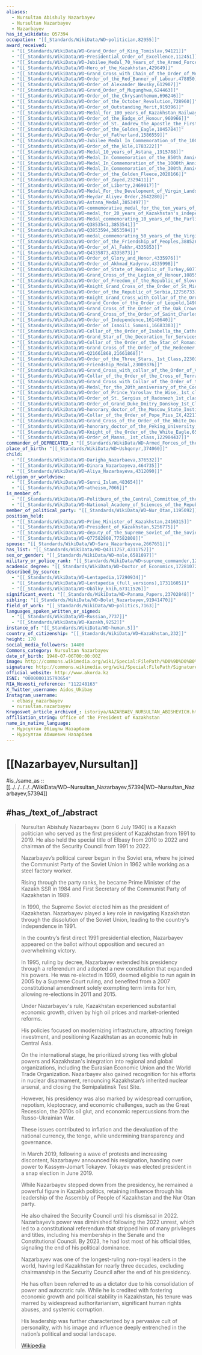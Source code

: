 ```yaml
---
aliases:
  - Nursultan Abishuly Nazarbayev
  - Nursultan Nazarbayev
  - Nazarbayev
has_id_wikidata: Q57394
occupation: "[[_Standards/WikiData/WD~politician,82955]]"
award_received:
  - "[[_Standards/WikiData/WD~Grand_Order_of_King_Tomislav,94121]]"
  - "[[_Standards/WikiData/WD~Presidential_Order_of_Excellence,112451]]"
  - "[[_Standards/WikiData/WD~Jubilee_Medal_70_Years_of_the_Armed_Forces_of_the_USSR_,175622]]"
  - "[[_Standards/WikiData/WD~Hero_of_the_Kazakhstan,429649]]"
  - "[[_Standards/WikiData/WD~Grand_Cross_with_Chain_of_the_Order_of_Merit_of_the_Republic_of_Hungary_(civil),458895]]"
  - "[[_Standards/WikiData/WD~Order_of_the_Red_Banner_of_Labour,478850]]"
  - "[[_Standards/WikiData/WD~Order_of_Alexander_Nevsky,612907]]"
  - "[[_Standards/WikiData/WD~Grand_Order_of_Mugunghwa,624463]]"
  - "[[_Standards/WikiData/WD~Order_of_the_Chrysanthemum,696246]]"
  - "[[_Standards/WikiData/WD~Order_of_the_October_Revolution,728960]]"
  - "[[_Standards/WikiData/WD~Order_of_Outstanding_Merit,919396]]"
  - "[[_Standards/WikiData/WD~Medal_for_100_years_of_Kazakhstan_Railways,949936]]"
  - "[[_Standards/WikiData/WD~Order_of_the_Badge_of_Honour,960966]]"
  - "[[_Standards/WikiData/WD~Order_of_St._Andrew_the_Apostle_the_First_Called,1026769]]"
  - "[[_Standards/WikiData/WD~Order_of_the_Golden_Eagle,1045784]]"
  - "[[_Standards/WikiData/WD~Order_of_Fatherland,1586559]]"
  - "[[_Standards/WikiData/WD~Jubilee_Medal_In_Commemoration_of_the_100th_Anniversary_of_the_Birth_of_Vladimir_Ilyich_Lenin_,1710778]]"
  - "[[_Standards/WikiData/WD~Order_of_the_Nile,1783222]]"
  - "[[_Standards/WikiData/WD~Medal_10_years_of_Astana_,1915788]]"
  - "[[_Standards/WikiData/WD~Medal_In_Commemoration_of_the_850th_Anniversary_of_Moscow_,1992013]]"
  - "[[_Standards/WikiData/WD~Medal_In_Commemoration_of_the_1000th_Anniversary_of_Kazan_,1992153]]"
  - "[[_Standards/WikiData/WD~Medal_In_Commemoration_of_the_300th_Anniversary_of_Saint_Petersburg_,1992181]]"
  - "[[_Standards/WikiData/WD~Order_of_the_Golden_Fleece,2028166]]"
  - "[[_Standards/WikiData/WD~Order_of_Zayed,2329411]]"
  - "[[_Standards/WikiData/WD~Order_of_Liberty,2469017]]"
  - "[[_Standards/WikiData/WD~Medal_For_the_Development_of_Virgin_Lands_,2638119]]"
  - "[[_Standards/WikiData/WD~Heydar_Aliyev_Order,2642280]]"
  - "[[_Standards/WikiData/WD~Astana_Medal,3853497]]"
  - "[[_Standards/WikiData/WD~commemorative_medal_for_the_ten_years_of_independence_of_the_Republic_of_Kazakhstan,3853539]]"
  - "[[_Standards/WikiData/WD~medal_for_20_years_of_Kazakhstan's_independence_,3853542]]"
  - "[[_Standards/WikiData/WD~Medal_commemorating_10_years_of_the_Parliament_of_the_Republic_of_Kazakhstan,3853540]]"
  - "[[_Standards/WikiData/WD~Q3853541,3853541]]"
  - "[[_Standards/WikiData/WD~Q3853594,3853594]]"
  - "[[_Standards/WikiData/WD~medal_commemorating_50_years_of_the_Virgin_Lands,3853592]]"
  - "[[_Standards/WikiData/WD~Order_of_the_Friendship_of_Peoples,3885267]]"
  - "[[_Standards/WikiData/WD~Order_of_Al_Fakhr,4335853]]"
  - "[[_Standards/WikiData/WD~Q4335873,4335873]]"
  - "[[_Standards/WikiData/WD~Order_of_Glory_and_Honor,4335976]]"
  - "[[_Standards/WikiData/WD~Order_of_Akhmad_Kadyrov,4335998]]"
  - "[[_Standards/WikiData/WD~Order_of_State_of_Republic_of_Turkey,6077245]]"
  - "[[_Standards/WikiData/WD~Grand_Cross_of_the_Legion_of_Honour,10855226]]"
  - "[[_Standards/WikiData/WD~Order_of_Freedom_of_the_Republic_of_Slovenia,11997611]]"
  - "[[_Standards/WikiData/WD~Knight_Grand_Cross_of_the_Order_of_St_Michael_and_St_George,12177423]]"
  - "[[_Standards/WikiData/WD~Order_of_the_Republic_of_Serbia,12756733]]"
  - "[[_Standards/WikiData/WD~Knight_Grand_Cross_with_Collar_of_the_Order_of_Merit_of_the_Italian_Republic,14539990]]"
  - "[[_Standards/WikiData/WD~Grand_Cordon_of_the_Order_of_Leopold,14900501]]"
  - "[[_Standards/WikiData/WD~Grand_Cross_of_the_Order_of_the_Oak_Crown,15042145]]"
  - "[[_Standards/WikiData/WD~Grand_Cross_of_the_Order_of_Saint_Charles,15042392]]"
  - "[[_Standards/WikiData/WD~Order_of_Independence,16140640]]"
  - "[[_Standards/WikiData/WD~Order_of_Ismoili_Somoni,16683303]]"
  - "[[_Standards/WikiData/WD~Collar_of_the_Order_of_Isabella_the_Catholic,17366068]]"
  - "[[_Standards/WikiData/WD~Grand_Star_of_the_Decoration_for_Services_to_the_Republic_of_Austria,17409133]]"
  - "[[_Standards/WikiData/WD~Collar_of_the_Order_of_the_Star_of_Romania,20857526]]"
  - "[[_Standards/WikiData/WD~Grand_Cross_of_the_Order_of_the_Redeemer,21450802]]"
  - "[[_Standards/WikiData/WD~Q21661868,21661868]]"
  - "[[_Standards/WikiData/WD~Order_of_the_Three_Stars,_1st_Class,22303941]]"
  - "[[_Standards/WikiData/WD~Friendship_Medal,23009376]]"
  - "[[_Standards/WikiData/WD~Grand_Cross_with_collar_of_the_Order_of_Vytautas_the_Great,23058092]]"
  - "[[_Standards/WikiData/WD~Collar_of_the_Order_of_the_Cross_of_Terra_Mariana,23058339]]"
  - "[[_Standards/WikiData/WD~Grand_Cross_with_Collar_of_the_Order_of_the_White_Rose_of_Finland,23769799]]"
  - "[[_Standards/WikiData/WD~Medal_for_the_20th_anniversary_of_the_Constitution_of_Kazakhstan,25380644]]"
  - "[[_Standards/WikiData/WD~Order_of_Prince_Yaroslav_the_Wise,_1st_class,28481165]]"
  - "[[_Standards/WikiData/WD~Order_of_St._Sergius_of_Radonezh_1st_class,29043605]]"
  - "[[_Standards/WikiData/WD~Order_of_Grand_Duke_Dmitry_Donskoy_1st_Class,30301397]]"
  - "[[_Standards/WikiData/WD~honorary_doctor_of_the_Moscow_State_Institute_of_International_Relations,41695835]]"
  - "[[_Standards/WikiData/WD~Collar_of_the_Order_of_Pope_Pius_IX,42217122]]"
  - "[[_Standards/WikiData/WD~Grand_Cross_of_the_Order_of_the_White_Double_Cross,43388249]]"
  - "[[_Standards/WikiData/WD~honorary_doctor_of_the_Peking_University,63089015]]"
  - "[[_Standards/WikiData/WD~Knight_of_the_Order_of_the_White_Eagle,65825337]]"
  - "[[_Standards/WikiData/WD~Order_of_Manas,_1st_class,122904437]]"
commander_of_DEPRECATED_: "[[_Standards/WikiData/WD~Armed_Forces_of_the_Republic_of_Kazakhstan,348950]]"
place_of_birth: "[[_Standards/WikiData/WD~Ushqonyr,374060]]"
child:
  - "[[_Standards/WikiData/WD~Darigha_Nazarbaeva,376532]]"
  - "[[_Standards/WikiData/WD~Dinara_Nazarbayeva,464735]]"
  - "[[_Standards/WikiData/WD~Aliya_Nazarbayeva,4312090]]"
religion_or_worldview:
  - "[[_Standards/WikiData/WD~Sunni_Islam,483654]]"
  - "[[_Standards/WikiData/WD~atheism,7066]]"
is_member_of:
  - "[[_Standards/WikiData/WD~Politburo_of_the_Central_Committee_of_the_Communist_Party_of_the_Soviet_Union,842008]]"
  - "[[_Standards/WikiData/WD~National_Academy_of_Sciences_of_the_Republic_of_Kazakhstan,1534138]]"
member_of_political_party: "[[_Standards/WikiData/WD~Nur_Otan,1195092]]"
position_held:
  - "[[_Standards/WikiData/WD~Prime_Minister_of_Kazakhstan,2416315]]"
  - "[[_Standards/WikiData/WD~President_of_Kazakhstan,5256775]]"
  - "[[_Standards/WikiData/WD~deputy_of_the_Supreme_Soviet_of_the_Soviet_Union,15628644]]"
  - "[[_Standards/WikiData/WD~Q77582808,77582808]]"
spouse: "[[_Standards/WikiData/WD~Sara_Nazarbayeva,2667651]]"
has_list: "[[_Standards/WikiData/WD~Q4311757,4311757]]"
sex_or_gender: "[[_Standards/WikiData/WD~male,6581097]]"
military_or_police_rank: "[[_Standards/WikiData/WD~supreme_commander,12191080]]"
academic_degree: "[[_Standards/WikiData/WD~Doctor_of_Economics,17281072]]"
described_by_source:
  - "[[_Standards/WikiData/WD~Lentapedia,17290934]]"
  - "[[_Standards/WikiData/WD~Lentapedia_(full_versions),17311605]]"
  - "[[_Standards/WikiData/WD~Obálky_knih,67311526]]"
significant_event: "[[_Standards/WikiData/WD~Panama_Papers,23702848]]"
sibling: "[[_Standards/WikiData/WD~Bolat_Nazarbayev,91941470]]"
field_of_work: "[[_Standards/WikiData/WD~politics,7163]]"
languages_spoken_written_or_signed:
  - "[[_Standards/WikiData/WD~Russian,7737]]"
  - "[[_Standards/WikiData/WD~Kazakh,9252]]"
instance_of: "[[_Standards/WikiData/WD~human,5]]"
country_of_citizenship: "[[_Standards/WikiData/WD~Kazakhstan,232]]"
height: 170
social_media_followers: 14400
Commons_category: Nursultan Nazarbayev
date_of_birth: 1940-07-06T00:00:00Z
image: http://commons.wikimedia.org/wiki/Special:FilePath/%D0%9D%D0%B0%D0%B7%D0%B0%D1%80%D0%B1%D0%B0%D0%B5%D0%B2%20%D0%95%D0%90%D0%AD%D0%A1%20%28cropped%29.jpg
signature: http://commons.wikimedia.org/wiki/Special:FilePath/Signature%20of%20Nursultan%20Nazarbayev.svg
official_website: http://www.akorda.kz
ISNI: "0000000115793654"
RIA_Novosti_reference: "112248163"
X_Twitter_username: Aidos_Ukibay
Instagram_username:
  - elbasy_nazarbayev
  - nursultan.nazarbayev
Krugosvet_article_archived_: istoriya/NAZARBAEV_NURSULTAN_ABISHEVICH.html
affiliation_string: Office of the President of Kazakhstan
name_in_native_language:
  - Нұрсұлтан Әбішұлы Назарбаев
  - Нурсултан Абишевич Назарбаев
---
```


# [[Nazarbayev,Nursultan]] 

#is_/same_as :: [[../../../../../WikiData/WD~Nursultan_Nazarbayev,57394|WD~Nursultan_Nazarbayev,57394]] 

## #has_/text_of_/abstract 

> Nursultan Abishuly Nazarbayev (born 6 July 1940) is a Kazakh politician 
> who served as the first president of Kazakhstan from 1991 to 2019. 
> He also held the special title of Elbasy from 2010 to 2022 
> and chairman of the Security Council from 1991 to 2022.
>
> Nazarbayev’s political career began in the Soviet era, 
> where he joined the Communist Party of the Soviet Union in 1962 
> while working as a steel factory worker. 
> 
> Rising through the party ranks, he became Prime Minister of the Kazakh SSR in 1984 
> and First Secretary of the Communist Party of Kazakhstan in 1989. 
> 
> In 1990, the Supreme Soviet elected him as the president of Kazakhstan. 
> Nazarbayev played a key role in navigating Kazakhstan through the dissolution of the Soviet Union, 
> leading to the country's independence in 1991. 
> 
> In the country’s first direct 1991 presidential election, 
> Nazarbayev appeared on the ballot without opposition and secured an overwhelming victory. 
> 
> In 1995, ruling by decree, Nazarbayev extended his presidency through a referendum 
> and adopted a new constitution that expanded his powers. 
> He was re-elected in 1999, deemed eligible to run again in 2005 by a Supreme Court ruling, 
> and benefited from a 2007 constitutional amendment solely exempting term limits for him, 
> allowing re-elections in 2011 and 2015.
>
> Under Nazarbayev's rule, Kazakhstan experienced substantial economic growth, 
> driven by high oil prices and market-oriented reforms. 
> 
> His policies focused on modernizing infrastructure, attracting foreign investment, 
> and positioning Kazakhstan as an economic hub in Central Asia. 
> 
> On the international stage, he prioritized strong ties with global powers 
> and Kazakhstan's integration into regional and global organizations, 
> including the Eurasian Economic Union and the World Trade Organization. 
> Nazarbayev also gained recognition for his efforts in nuclear disarmament, 
> renouncing Kazakhstan’s inherited nuclear arsenal, and closing the Semipalatinsk Test Site. 
> 
> However, his presidency was also marked by widespread corruption, nepotism, kleptocracy, 
> and economic challenges, such as the Great Recession, the 2010s oil glut, 
> and economic repercussions from the Russo-Ukrainian War. 
> 
> These issues contributed to inflation and the devaluation of the national currency, 
> the tenge, while undermining transparency and governance.
>
> In March 2019, following a wave of protests and increasing discontent, 
> Nazarbayev announced his resignation, handing over power to Kassym-Jomart Tokayev. 
> Tokayev was elected president in a snap election in June 2019. 
> 
> While Nazarbayev stepped down from the presidency, 
> he remained a powerful figure in Kazakh politics, 
> retaining influence through his leadership of the Assembly of People of Kazakhstan 
> and the Nur Otan party. 
> 
> He also chaired the Security Council until his dismissal in 2022. 
> Nazarbayev’s power was diminished following the 2022 unrest, 
> which led to a constitutional referendum that stripped him of many privileges and titles, 
> including his membership in the Senate and the Constitutional Council. 
> By 2023, he had lost most of his official titles, signaling the end of his political dominance.
>
> Nazarbayev was one of the longest-ruling non-royal leaders in the world, 
> having led Kazakhstan for nearly three decades, 
> excluding chairmanship in the Security Council after the end of his presidency. 
> 
> He has often been referred to as a dictator due to his consolidation of power and autocratic rule. 
> While he is credited with fostering economic growth and political stability in Kazakhstan, 
> his tenure was marred by widespread authoritarianism, significant human rights abuses, 
> and systemic corruption. 
> 
> His leadership was further characterized by a pervasive cult of personality, 
> with his image and influence deeply entrenched in the nation’s political and social landscape.
>
> [Wikipedia](https://en.wikipedia.org/wiki/Nursultan%20Nazarbayev) 

